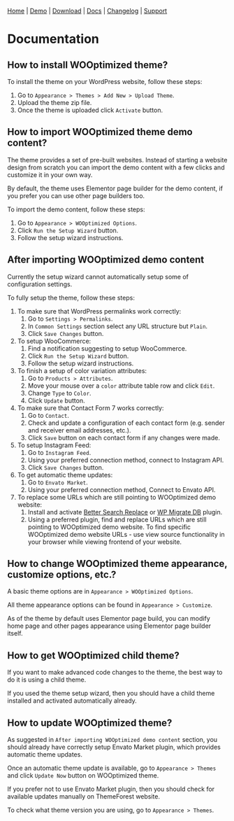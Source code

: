 [Home](/) | [Demo](/demo) | [Download](/download) | [Docs](/docs) | [Changelog](/changelog) | [Support](/support)

# Documentation

## How to install WOOptimized theme?

To install the theme on your WordPress website, follow these steps:

1. Go to `Appearance > Themes > Add New > Upload Theme`.
2. Upload the theme zip file.
3. Once the theme is uploaded click `Activate` button.

## How to import WOOptimized theme demo content?

The theme provides a set of pre-built websites. Instead of starting a website design from scratch you can import the demo content with a few clicks and customize it in your own way.

By default, the theme uses Elementor page builder for the demo content, if you prefer you can use other page builders too.

To import the demo content, follow these steps:

1. Go to `Appearance > WOOptimized Options`.
2. Click `Run the Setup Wizard` button.
3. Follow the setup wizard instructions.

## After importing WOOptimized demo content

Currently the setup wizard cannot automatically setup some of configuration settings.

To fully setup the theme, follow these steps:

1. To make sure that WordPress permalinks work correctly:
	1. Go to `Settings > Permalinks`.
	2. In `Common Settings` section select any URL structure but `Plain`.
	3. Click `Save Changes` button.
2. To setup WooCommerce:
	1. Find a notification suggesting to setup WooCommerce.
	2. Click `Run the Setup Wizard` button.
	3. Follow the setup wizard instructions.
3. To finish a setup of color variation attributes:
	1. Go to `Products > Attributes`.
	2. Move your mouse over a `color` attribute table row and click `Edit`.
	3. Change `Type` to `Color`.
	4. Click `Update` button.
4. To make sure that Contact Form 7 works correctly:
	1. Go to `Contact`.
	2. Check and update a configuration of each contact form (e.g. sender and receiver email addresses, etc.).
	3. Click `Save` button on each contact form if any changes were made.
5. To setup Instagram Feed:
	1. Go to `Instagram Feed`.
	2. Using your preferred connection method, connect to Instagram API.
	3. Click `Save Changes` button.
6. To get automatic theme updates:
	1. Go to `Envato Market`.
	2. Using your preferred connection method, Connect to Envato API.
7. To replace some URLs which are still pointing to WOOptimized demo website:
	1. Install and activate [Better Search Replace](https://wordpress.org/plugins/better-search-replace/) or [WP Migrate DB](https://wordpress.org/plugins/wp-migrate-db/) plugin.
	2. Using a preferred plugin, find and replace URLs which are still pointing to WOOptimized demo website. To find specific WOOptimized demo website URLs - use view source functionality in your browser while viewing frontend of your website.

## How to change WOOptimized theme appearance, customize options, etc.?

A basic theme options are in `Appearance > WOOptimized Options`.

All theme appearance options can be found in `Appearance > Customize`.

As of the theme by default uses Elementor page build, you can modify home page and other pages appearance using Elementor page builder itself.

## How to get WOOptimized child theme?

If you want to make advanced code changes to the theme, the best way to do it is using a child theme.

If you used the theme setup wizard, then you should have a child theme installed and activated automatically already.

## How to update WOOptimized theme?

As suggested in `After importing WOOptimized demo content` section, you should already have correctly setup Envato Market plugin, which provides automatic theme updates.

Once an automatic theme update is available, go to `Appearance > Themes` and click `Update Now` button on WOOptimized theme.

If you prefer not to use Envato Market plugin, then you should check for available updates manually on ThemeForest website.

To check what theme version you are using, go to `Appearance > Themes`.
